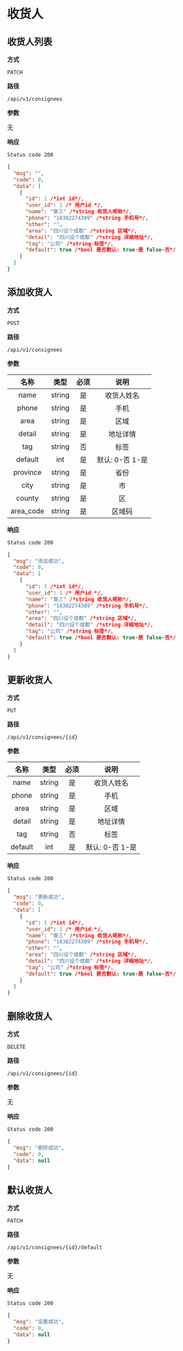 # 收货人

## 收货人列表

**方式**

`PATCH`

**路径**

`/api/v1/consignees`

**参数**

无

**响应**

`Status code 200`

```json
{
  "msg": "",
  "code": 0,
  "data": [
    {
      "id": 1 /*int id*/,
      "user_id": 1 /* 用户id */,
      "name": "章三" /*string 收货人呢称*/,
      "phone": "18382274309" /*string 手机号*/,
      "other": "",
      "area": "四川设个成都" /*string 区域*/,
      "detail": "四川设个成都" /*string 详细地址*/,
      "tag": "公司" /*string 标签*/,
      "default": true /*bool 是否默认: true-是 false-否*/
    }
  ]
}
```

## 添加收货人

**方式**

`POST`

**路径**

`/api/v1/consignees`

**参数**

|   名称    |  类型  | 必须 |      说明       |
| :-------: | :----: | :--: | :-------------: |
|   name    | string |  是  |   收货人姓名    |
|   phone   | string |  是  |      手机       |
|   area    | string |  是  |      区域       |
|  detail   | string |  是  |    地址详情     |
|    tag    | string |  否  |      标签       |
|  default  |  int   |  是  | 默认: 0-否 1-是 |
| province  | string |  是  |      省份       |
|   city    | string |  是  |       市        |
|  county   | string |  是  |       区        |
| area_code | string |  是  |     区域码      |

**响应**

`Status code 200`

```json
{
  "msg": "添加成功",
  "code": 0,
  "data": [
    {
      "id": 1 /*int id*/,
      "user_id": 1 /* 用户id */,
      "name": "章三" /*string 收货人呢称*/,
      "phone": "18382274309" /*string 手机号*/,
      "other": "",
      "area": "四川设个成都" /*string 区域*/,
      "detail": "四川设个成都" /*string 详细地址*/,
      "tag": "公司" /*string 标签*/,
      "default": true /*bool 是否默认: true-是 false-否*/
    }
  ]
}
```

## 更新收货人

**方式**

`PUT`

**路径**

`/api/v1/consignees/{id}`

**参数**

|  名称   |  类型  | 必须 |      说明       |
| :-----: | :----: | :--: | :-------------: |
|  name   | string |  是  |   收货人姓名    |
|  phone  | string |  是  |      手机       |
|  area   | string |  是  |      区域       |
| detail  | string |  是  |    地址详情     |
|   tag   | string |  否  |      标签       |
| default |  int   |  是  | 默认: 0-否 1-是 |

**响应**

`Status code 200`

```json
{
  "msg": "更新成功",
  "code": 0,
  "data": [
    {
      "id": 1 /*int id*/,
      "user_id": 1 /* 用户id */,
      "name": "章三" /*string 收货人呢称*/,
      "phone": "18382274309" /*string 手机号*/,
      "other": "",
      "area": "四川设个成都" /*string 区域*/,
      "detail": "四川设个成都" /*string 详细地址*/,
      "tag": "公司" /*string 标签*/,
      "default": true /*bool 是否默认: true-是 false-否*/
    }
  ]
}
```

## 删除收货人

**方式**

`DELETE`

**路径**

`/api/v1/consignees/{id}`

**参数**

无

**响应**

`Status code 200`

```json
{
  "msg": "删除成功",
  "code": 0,
  "data": null
}
```

## 默认收货人

**方式**

`PATCH`

**路径**

`/api/v1/consignees/{id}/default`

**参数**

无

**响应**

`Status code 200`

```json
{
  "msg": "设置成功",
  "code": 0,
  "data": null
}
```
